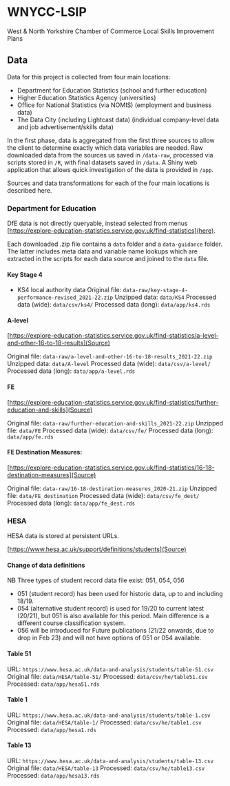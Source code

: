 # WNYCC-LSIP

West & North Yorkshire Chamber of Commerce Local Skills Improvement Plans

## Data

Data for this project is collected from four main locations:

- Department for Education Statistics (school and further education)
- Higher Education Statistics Agency (universities)
- Office for National Statistics (via NOMIS) (employment and business data)
- The Data City (including Lightcast data) (individual company-level data and job advertisement/skills data)

In the first phase, data is aggregated from the first three sources to allow the client to determine exactly which data variables are needed. Raw downloaded data from the sources us saved in `/data-raw`, processed via scripts stored in `/R`, with final datasets saved in `/data`. A Shiny web application that allows quick investigation of the data is provided in `/app`.

Sources and data transformations for each of the four main locations is described here.

### Department for Education

DfE data is not directly queryable, instead selected from menus  [https://explore-education-statistics.service.gov.uk/find-statistics](here).

Each downloaded .zip file contains a `data` folder and a `data-guidance` folder. The latter includes meta data and variable name lookups which are extracted in the scripts for each data source and joined to the `data` file.

#### Key Stage 4

- KS4 local authority data
Original file: `data-raw/key-stage-4-performance-revised_2021-22.zip`
Unzipped data: `data/KS4`
Processed data (wide): `data/csv/ks4/`
Processed data (long): `data/app/ks4.rds`

#### A-level
[https://explore-education-statistics.service.gov.uk/find-statistics/a-level-and-other-16-to-18-results](Source)

Original file: `data-raw/a-level-and-other-16-to-18-results_2021-22.zip`
Unzipped data: `data/A-level`
Processed data (wide): `data/csv/a-level/`
Processed data (long): `data/app/a-level.rds`

#### FE

[https://explore-education-statistics.service.gov.uk/find-statistics/further-education-and-skills](Source)

Original file: `data-raw/further-education-and-skills_2021-22.zip`
Unzipped file: `data/FE`
Processed data (wide): `data/csv/fe/`
Processed data (long): `data/app/fe.rds`

#### FE Destination Measures:

[https://explore-education-statistics.service.gov.uk/find-statistics/16-18-destination-measures](Source)

Original file: `data-raw/16-18-destination-measures_2020-21.zip`
Unzipped file: `data/FE_destination`
Processed data (wide): `data/csv/fe_dest/`
Processed data (long): `data/app/fe_dest.rds`

### HESA

HESA data is stored at persistent URLs.

[https://www.hesa.ac.uk/support/definitions/students](Source)

#### Change of data definitions
NB Three types of student record data file exist: 051, 054, 056
- 051 (student record) has been used for historic data, up to and including 18/19.
- 054 (alternative student record) is used for 19/20 to current latest (20/21), but 051 is also available for this period. Main difference is a different course classification system.
- 056 will be introduced for Future publications (21/22 onwards, due to drop in Feb 23) and will not have options of 051 or 054 available.

#### Table 51

URL: `https://www.hesa.ac.uk/data-and-analysis/students/table-51.csv`
Original file: `data/HESA/table-51/`
Processed: `data/csv/he/table51.csv`
Processed: `data/app/hesa51.rds`

#### Table 1

URL: `https://www.hesa.ac.uk/data-and-analysis/students/table-1.csv`
Original file: `data/HESA/table-1/`
Processed: `data/csv/he/table1.csv`
Processed: `data/app/hesa1.rds`

#### Table 13

URL: `https://www.hesa.ac.uk/data-and-analysis/students/table-13.csv`
Original file: `data/HESA/table-13`
Processed: `data/csv/he/table13.csv`
Processed: `data/app/hesa13.rds`




